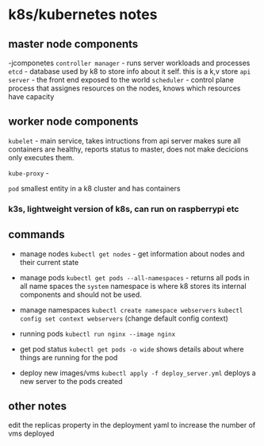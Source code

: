 # k8s/kubernetes notes

## master node components

-jcomponetes
`controller manager` - runs server workloads and processes
`etcd` - database used by k8 to store info about it self. this is a k,v store
`api server` - the front end exposed to the world
`scheduler` - control plane process that assignes resources on the nodes,
knows which resources have capacity

## worker node components

`kubelet` - main service, takes intructions from api server makes sure all
containers are healthy, reports status to master, does not make decicions only
executes them.

`kube-proxy` -

`pod` smallest entity in a k8 cluster and has containers

### k3s, lightweight version of k8s, can run on raspberrypi etc

## commands

- manage nodes
  `kubectl get nodes` - get information about nodes and their current state

- manage pods
  `kubectl get pods --all-namespaces` - returns all pods in all name spaces
  the `system` namespace is where k8 stores its internal components and should
  not be used.

- manage namespaces
  `kubectl create namespace webservers`
  `kubectl config set context webservers` (change default config context)

- running pods
  `kubectl run nginx --image nginx`

- get pod status
  `kubectl get pods -o wide` shows details about where things are running for the
  pod

- deploy new images/vms
  `kubectl apply -f deploy_server.yml` deploys a new server to the pods created

## other notes

edit the replicas property in the deployment yaml to increase the number of vms
deployed
